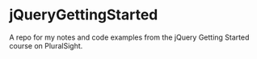 # jQueryGettingStarted
A repo for my notes and code examples from the jQuery Getting Started course on PluralSight.

